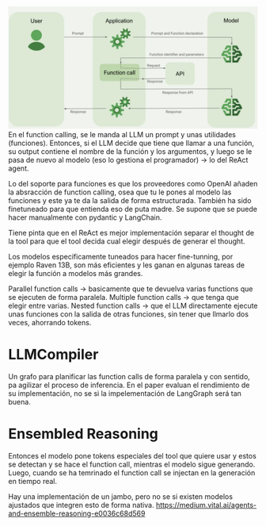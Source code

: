 
![Pasted image 20241022124039.png](https://github.com/MartinLopezDeIpina/TFG_apuntes/blob/master/Imagenes/Pasted%20image%2020241022124039.png)
 En el function calling, se le manda al LLM un prompt y unas utilidades (funciones). Entonces, si el LLM decide que tiene que llamar a una función, su output contiene el nombre de la función y los argumentos, y luego se le pasa de nuevo al modelo (eso lo gestiona el programador) -> lo del ReAct agent.

Lo del soporte para funciones es que los proveedores como OpenAI añaden la absracción de function calling, osea que tu le pones al modelo las funciones y este ya te da la salida de forma estructurada. También ha sido finetuneado para que entienda eso de puta madre. Se supone que se puede hacer manualmente con pydantic y LangChain.

Tiene pinta que en el ReAct es mejor implementación separar el thought de la tool para que el tool decida cual elegir después de generar el thought.

Los modelos especificamente tuneados para hacer fine-tunning, por ejemplo Raven 13B, son más eficientes y les ganan en algunas tareas de elegir la función a modelos más grandes.

Parallel function calls -> basicamente que te devuelva varias functions que se ejecuten de forma paralela.
Multiple function calls -> que tenga que elegir entre varias.
Nested function calls -> que el LLM directamente ejecute unas funciones con la salida de otras funciones, sin tener que llmarlo dos veces, ahorrando tokens.

# LLMCompiler

Un grafo para planificar las function calls de forma paralela y con sentido, pa agilizar el proceso de inferencia.
En el paper evaluan el rendimiento de su implementación, no se si la impelementación de LangGraph será tan buena.

# Ensembled Reasoning

Entonces el modelo pone tokens especiales del tool que quiere usar y estos se detectan y se hace el function call, mientras el modelo sigue generando. Luego, cuando se ha temrinado el function call se injectan en la generación en tiempo real.

Hay una implementación de un jambo, pero no se si existen modelos ajustados que integren esto de forma nativa.
https://medium.vital.ai/agents-and-ensemble-reasoning-e0036c68d569

